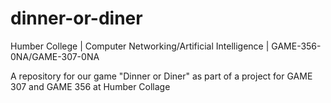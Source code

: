# dinner-or-diner
Humber College | Computer Networking/Artificial Intelligence | GAME-356-0NA/GAME-307-0NA

A repository for our game "Dinner or Diner" as part of a project for GAME 307 and GAME 356 at Humber Collage
